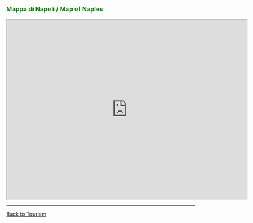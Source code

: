 <h3 style="color:green;"> Mappa di Napoli / Map of Naples </h3>

<iframe src="https://www.google.com/maps/d/embed?mid=1l3TZx-drEmYyocdVrRi8ljZKHzwqnK97" width="640" height="480"></iframe> 


<hr>
<p> 
<a style="float:left;" href="tourism.html" class="btn2"> Back to Tourism </a>
</p>
<div style="clear:both;"> </div>
